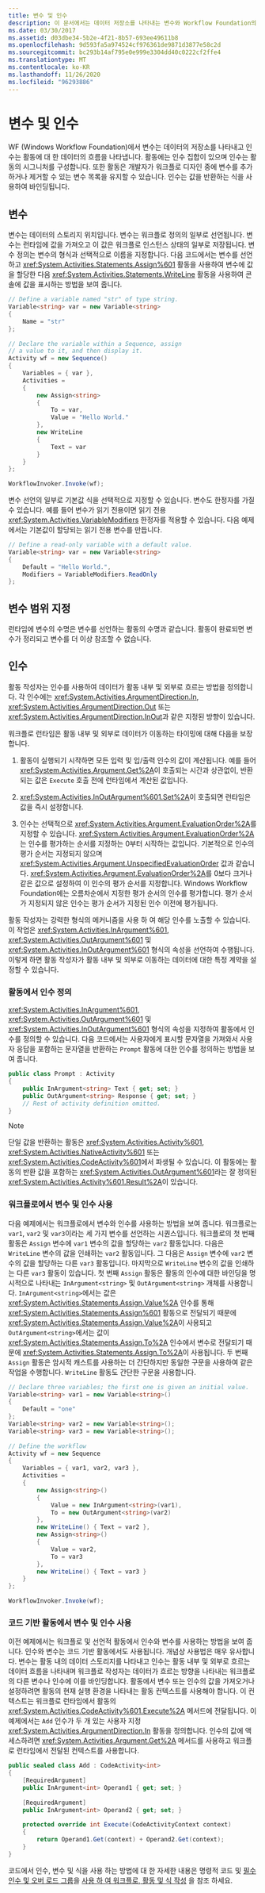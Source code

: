```yaml
---
title: 변수 및 인수
description: 이 문서에서는 데이터 저장소를 나타내는 변수와 Workflow Foundation의 작업 간 데이터 흐름을 나타내는 인수를 설명 합니다.
ms.date: 03/30/2017
ms.assetid: d03dbe34-5b2e-4f21-8b57-693ee49611b8
ms.openlocfilehash: 9d593fa5a974524cf976361de9871d3877e58c2d
ms.sourcegitcommit: bc293b14af795e0e999e3304dd40c0222cf2ffe4
ms.translationtype: MT
ms.contentlocale: ko-KR
ms.lasthandoff: 11/26/2020
ms.locfileid: "96293886"
---
```

# <a name="variables-and-arguments"></a>변수 및 인수

WF (Windows Workflow Foundation)에서 변수는 데이터의 저장소를 나타내고 인수는 활동에 대 한 데이터의 흐름을 나타냅니다. 활동에는 인수 집합이 있으며 인수는 활동의 시그니처를 구성합니다. 또한 활동은 개발자가 워크플로 디자인 중에 변수를 추가하거나 제거할 수 있는 변수 목록을 유지할 수 있습니다. 인수는 값을 반환하는 식을 사용하여 바인딩됩니다.  
  
## <a name="variables"></a>변수  

 변수는 데이터의 스토리지 위치입니다. 변수는 워크플로 정의의 일부로 선언됩니다. 변수는 런타임에 값을 가져오고 이 값은 워크플로 인스턴스 상태의 일부로 저장됩니다. 변수 정의는 변수의 형식과 선택적으로 이름을 지정합니다. 다음 코드에서는 변수를 선언하고 <xref:System.Activities.Statements.Assign%601> 활동을 사용하여 변수에 값을 할당한 다음 <xref:System.Activities.Statements.WriteLine> 활동을 사용하여 콘솔에 값을 표시하는 방법을 보여 줍니다.  
  
```csharp  
// Define a variable named "str" of type string.  
Variable<string> var = new Variable<string>  
{  
    Name = "str"  
};  
  
// Declare the variable within a Sequence, assign  
// a value to it, and then display it.  
Activity wf = new Sequence()  
{  
    Variables = { var },  
    Activities =  
    {  
        new Assign<string>  
        {  
            To = var,  
            Value = "Hello World."  
        },  
        new WriteLine  
        {  
            Text = var  
        }  
    }  
};  
  
WorkflowInvoker.Invoke(wf);  
```  
  
 변수 선언의 일부로 기본값 식을 선택적으로 지정할 수 있습니다. 변수도 한정자를 가질 수 있습니다. 예를 들어 변수가 읽기 전용이면 읽기 전용 <xref:System.Activities.VariableModifiers> 한정자를 적용할 수 있습니다. 다음 예제에서는 기본값이 할당되는 읽기 전용 변수를 만듭니다.  
  
```csharp  
// Define a read-only variable with a default value.  
Variable<string> var = new Variable<string>  
{  
    Default = "Hello World.",  
    Modifiers = VariableModifiers.ReadOnly  
};  
```  
  
## <a name="variable-scoping"></a>변수 범위 지정  

 런타임에 변수의 수명은 변수를 선언하는 활동의 수명과 같습니다. 활동이 완료되면 변수가 정리되고 변수를 더 이상 참조할 수 없습니다.  
  
## <a name="arguments"></a>인수  

 활동 작성자는 인수를 사용하여 데이터가 활동 내부 및 외부로 흐르는 방법을 정의합니다. 각 인수에는 <xref:System.Activities.ArgumentDirection.In>, <xref:System.Activities.ArgumentDirection.Out> 또는 <xref:System.Activities.ArgumentDirection.InOut>과 같은 지정된 방향이 있습니다.  
  
 워크플로 런타임은 활동 내부 및 외부로 데이터가 이동하는 타이밍에 대해 다음을 보장합니다.  
  
1. 활동이 실행되기 시작하면 모든 입력 및 입/출력 인수의 값이 계산됩니다. 예를 들어 <xref:System.Activities.Argument.Get%2A>이 호출되는 시간과 상관없이, 반환되는 값은 `Execute` 호출 전에 런타임에서 계산된 값입니다.  
  
2. <xref:System.Activities.InOutArgument%601.Set%2A>이 호출되면 런타임은 값을 즉시 설정합니다.  
  
3. 인수는 선택적으로 <xref:System.Activities.Argument.EvaluationOrder%2A>를 지정할 수 있습니다. <xref:System.Activities.Argument.EvaluationOrder%2A>는 인수를 평가하는 순서를 지정하는 0부터 시작하는 값입니다. 기본적으로 인수의 평가 순서는 지정되지 않으며 <xref:System.Activities.Argument.UnspecifiedEvaluationOrder> 값과 같습니다. <xref:System.Activities.Argument.EvaluationOrder%2A>를 0보다 크거나 같은 값으로 설정하여 이 인수의 평가 순서를 지정합니다. Windows Workflow Foundation에는 오름차순에서 지정한 평가 순서의 인수를 평가합니다. 평가 순서가 지정되지 않은 인수는 평가 순서가 지정된 인수 이전에 평가됩니다.  
  
 활동 작성자는 강력한 형식의 메커니즘을 사용 하 여 해당 인수를 노출할 수 있습니다. 이 작업은 <xref:System.Activities.InArgument%601>, <xref:System.Activities.OutArgument%601> 및 <xref:System.Activities.InOutArgument%601> 형식의 속성을 선언하여 수행됩니다. 이렇게 하면 활동 작성자가 활동 내부 및 외부로 이동하는 데이터에 대한 특정 계약을 설정할 수 있습니다.  
  
### <a name="defining-the-arguments-on-an-activity"></a>활동에서 인수 정의  

 <xref:System.Activities.InArgument%601>, <xref:System.Activities.OutArgument%601> 및 <xref:System.Activities.InOutArgument%601> 형식의 속성을 지정하여 활동에서 인수를 정의할 수 있습니다. 다음 코드에서는 사용자에게 표시할 문자열을 가져와서 사용자 응답을 포함하는 문자열을 반환하는 `Prompt` 활동에 대한 인수를 정의하는 방법을 보여 줍니다.  
  
```csharp  
public class Prompt : Activity  
{  
    public InArgument<string> Text { get; set; }  
    public OutArgument<string> Response { get; set; }  
    // Rest of activity definition omitted.  
}  
```  
  
> [!NOTE]
> 단일 값을 반환하는 활동은 <xref:System.Activities.Activity%601>, <xref:System.Activities.NativeActivity%601> 또는 <xref:System.Activities.CodeActivity%601>에서 파생될 수 있습니다. 이 활동에는 활동의 반환 값을 포함하는 <xref:System.Activities.OutArgument%601>라는 잘 정의된 <xref:System.Activities.Activity%601.Result%2A>이 있습니다.  
  
### <a name="using-variables-and-arguments-in-workflows"></a>워크플로에서 변수 및 인수 사용  

 다음 예제에서는 워크플로에서 변수와 인수를 사용하는 방법을 보여 줍니다. 워크플로는 `var1`, `var2` 및 `var3`이라는 세 가지 변수를 선언하는 시퀀스입니다. 워크플로의 첫 번째 활동은 `Assign` 변수에 `var1` 변수의 값을 할당하는 `var2` 활동입니다. 다음은 `WriteLine` 변수의 값을 인쇄하는 `var2` 활동입니다. 그 다음은 `Assign` 변수에 `var2` 변수의 값을 할당하는 다른 `var3` 활동입니다. 마지막으로 `WriteLine` 변수의 값을 인쇄하는 다른 `var3` 활동이 있습니다. 첫 번째 `Assign` 활동은 활동의 인수에 대한 바인딩을 명시적으로 나타내는 `InArgument<string>` 및 `OutArgument<string>` 개체를 사용합니다. `InArgument<string>`에서는 값은 <xref:System.Activities.Statements.Assign.Value%2A> 인수를 통해 <xref:System.Activities.Statements.Assign%601> 활동으로 전달되기 때문에 <xref:System.Activities.Statements.Assign.Value%2A>이 사용되고 `OutArgument<string>`에서는 값이 <xref:System.Activities.Statements.Assign.To%2A> 인수에서 변수로 전달되기 때문에 <xref:System.Activities.Statements.Assign.To%2A>이 사용됩니다. 두 번째 `Assign` 활동은 암시적 캐스트를 사용하는 더 간단하지만 동일한 구문을 사용하여 같은 작업을 수행합니다. `WriteLine` 활동도 간단한 구문을 사용합니다.  
  
```csharp  
// Declare three variables; the first one is given an initial value.  
Variable<string> var1 = new Variable<string>()  
{  
    Default = "one"  
};  
Variable<string> var2 = new Variable<string>();  
Variable<string> var3 = new Variable<string>();  
  
// Define the workflow  
Activity wf = new Sequence  
{  
    Variables = { var1, var2, var3 },  
    Activities =
    {  
        new Assign<string>()  
        {  
            Value = new InArgument<string>(var1),  
            To = new OutArgument<string>(var2)  
        },  
        new WriteLine() { Text = var2 },  
        new Assign<string>()  
        {  
            Value = var2,  
            To = var3  
        },  
        new WriteLine() { Text = var3 }  
    }  
};  
  
WorkflowInvoker.Invoke(wf);  
```  
  
### <a name="using-variables-and-arguments-in-code-based-activities"></a>코드 기반 활동에서 변수 및 인수 사용  

 이전 예제에서는 워크플로 및 선언적 활동에서 인수와 변수를 사용하는 방법을 보여 줍니다. 인수와 변수는 코드 기반 활동에서도 사용됩니다. 개념상 사용법은 매우 유사합니다. 변수는 활동 내의 데이터 스토리지를 나타내고 인수는 활동 내부 및 외부로 흐르는 데이터 흐름을 나타내며 워크플로 작성자는 데이터가 흐르는 방향을 나타내는 워크플로의 다른 변수나 인수에 이를 바인딩합니다. 활동에서 변수 또는 인수의 값을 가져오거나 설정하려면 활동의 현재 실행 환경을 나타내는 활동 컨텍스트를 사용해야 합니다. 이 컨텍스트는 워크플로 런타임에서 활동의 <xref:System.Activities.CodeActivity%601.Execute%2A> 메서드에 전달됩니다. 이 예제에서는 `Add` 인수가 두 개 있는 사용자 지정 <xref:System.Activities.ArgumentDirection.In> 활동을 정의합니다. 인수의 값에 액세스하려면 <xref:System.Activities.Argument.Get%2A> 메서드를 사용하고 워크플로 런타임에서 전달된 컨텍스트를 사용합니다.  
  
```csharp  
public sealed class Add : CodeActivity<int>  
{  
    [RequiredArgument]  
    public InArgument<int> Operand1 { get; set; }  
  
    [RequiredArgument]  
    public InArgument<int> Operand2 { get; set; }  
  
    protected override int Execute(CodeActivityContext context)  
    {  
        return Operand1.Get(context) + Operand2.Get(context);  
    }  
}  
```  
  
 코드에서 인수, 변수 및 식을 사용 하는 방법에 대 한 자세한 내용은 명령적 코드 및 [필수 인수 및 오버 로드 그룹](required-arguments-and-overload-groups.md)을 [사용 하 여 워크플로, 활동 및 식 작성](authoring-workflows-activities-and-expressions-using-imperative-code.md) 을 참조 하세요.
